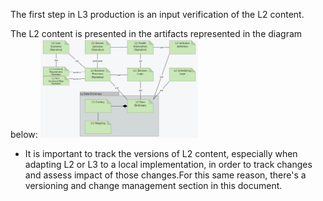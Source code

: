 The first step in L3 production is an input verification of the L2 content. 

The L2 content is presented in the artifacts represented in the diagram below:
<img src="./l2_artifacts.png" style="width:50%"/>
<br clear="all"/>


* It is important to track the versions of L2 content, especially when adapting L2 or L3 to a local implementation, in order to track changes and assess impact of those changes.For this same reason, there's a versioning and change management section in this document.

